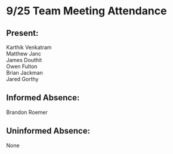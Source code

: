 # 9/25 Team Meeting Attendance

## Present:
Karthik Venkatram\
Matthew Janc\
James Douthit\
Owen Fulton\
Brian Jackman\
Jared Gorthy

## Informed Absence:
Brandon Roemer

## Uninformed Absence:
None
